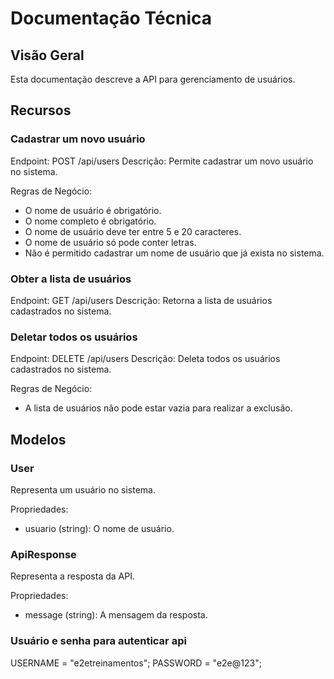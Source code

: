 # Documentação Técnica

## Visão Geral
Esta documentação descreve a API para gerenciamento de usuários.

## Recursos

### Cadastrar um novo usuário
Endpoint: POST /api/users
Descrição: Permite cadastrar um novo usuário no sistema.

Regras de Negócio:
- O nome de usuário é obrigatório.
- O nome completo é obrigatório.
- O nome de usuário deve ter entre 5 e 20 caracteres.
- O nome de usuário só pode conter letras.
- Não é permitido cadastrar um nome de usuário que já exista no sistema.

### Obter a lista de usuários
Endpoint: GET /api/users
Descrição: Retorna a lista de usuários cadastrados no sistema.

### Deletar todos os usuários
Endpoint: DELETE /api/users
Descrição: Deleta todos os usuários cadastrados no sistema.

Regras de Negócio:
- A lista de usuários não pode estar vazia para realizar a exclusão.

## Modelos

### User
Representa um usuário no sistema.

Propriedades:
- usuario (string): O nome de usuário.

### ApiResponse
Representa a resposta da API.

Propriedades:
- message (string): A mensagem da resposta.
  
### Usuário e senha para autenticar api
USERNAME = "e2etreinamentos";
PASSWORD = "e2e@123";
